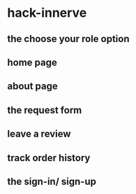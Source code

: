 # hack-innerve
## the choose your role option
## home page
## about page
## the request form
## leave a review
## track order history
## the sign-in/ sign-up
